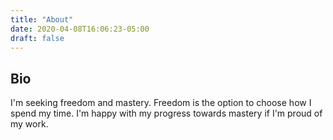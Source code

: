 ```yaml
---
title: "About"
date: 2020-04-08T16:06:23-05:00
draft: false 
---
```


## Bio
I'm seeking freedom and mastery. Freedom is the option to choose how I spend my time. I'm happy with my progress towards mastery if I'm proud of my work.

